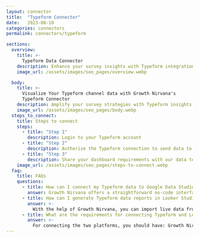 ```yaml
---
layout: connector
title:  "Typeform Connector"
date:   2023-08-10
categories: connectors
permalink: connectors/typeform

sections:
  overview:
    title: >-
      Typeform Data Connector
    description: Enhance your survey insights with Typeform integration. Seamlessly merge survey data from Typeform with Looker Studio's analytical capabilities, unlocking insights that shape survey strategies, respondent engagement, and operational excellence.
    image_url: /assets/images/seo_pages/overview.webp

  body:
    title: >-
      Visualize Your Typeform channel data with Growth Nirvana's
      Typeform Connector
    description: Amplify your survey strategies with Typeform insights integrated into Looker Studio.
    image_url: /assets/images/seo_pages/body.webp
  steps_to_connect:
    title: Steps to connect
    steps:
      - title: "Step 1"
        description: Login to your Typeform account
      - title: "Step 2"
        description: Authorize the Typeform connection to send data to Growth Nirvana
      - title: "Step 3"
        description: Share your dashboard requirements with our data team. We will build the report for you.
    image_url: /assets/images/seo_pages/steps-to-connect.webp
  faq:
    title: FAQs
    questions:
      - title: How can I connect my Typeform data to Google Data Studio/Looker Studio?
        answer: Growth Nirvana offers a straightforward no-code interface to connect to Typeform data sources.
      - title: How can I generate Typeform data reports in Looker Studio?
        answer: >-
          With the help of Growth Nirvana, you can import live data from Typeform into Looker Studio. These data can be viewed in charts, tables, and dashboards to generate branded reports that can be shared instantly.
      - title: What are the requirements for connecting Typeform and Looker Studio?
        answer: >-
          For connecting the two platforms, you should have: Growth Nirvana Account and Typeform Ads Account
---
```

